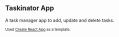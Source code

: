 ## Taskinator App

A task manager app to add, update and delete tasks.

<sub>Used [Create React App](https://github.com/facebookincubator/create-react-app) as a template.</sub>
